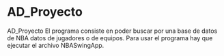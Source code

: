 # AD_Proyecto
AD_Proyecto
El programa consiste en poder buscar por una base de datos de NBA datos de jugadores o de equipos.
Para usar el programa hay que ejecutar el archivo NBASwingApp.
